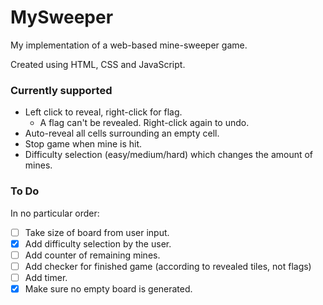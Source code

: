 # MySweeper
My implementation of a web-based mine-sweeper game.

Created using HTML, CSS and JavaScript.

### Currently supported

- Left click to reveal, right-click for flag.
  - A flag can't be revealed. Right-click again to undo.
- Auto-reveal all cells surrounding an empty cell.
- Stop game when mine is hit.
- Difficulty selection (easy/medium/hard) which changes the amount of mines.

### To Do
In no particular order:
- [ ] Take size of board from user input.
- [x] Add difficulty selection by the user.
- [ ] Add counter of remaining mines.
- [ ] Add checker for finished game (according to revealed tiles, not flags)
- [ ] Add timer.
- [x] Make sure no empty board is generated.
